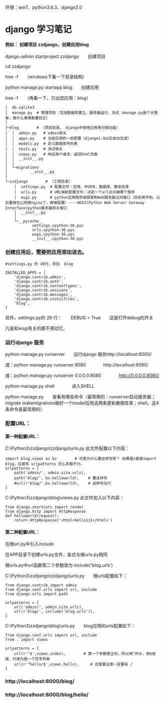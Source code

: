 环境：win7、python3.6.3、django2.0

# django 学习笔记

#### 例如： 创建项目 zzdjango，创建应用blog

django-admin  startproject   zzdjango　　创建项目

cd  zzdjango

tree -f　　（windows下看一下目录结构）

python manage.py   startapp  blog　　创建应用

tree -f　　（再看一下，已出现应用：blog）



```
│  db.sqlite3
│  manage.py  # 管理项目：包括数据库建立、服务器运行、测试（manage.py是个大管家，做什么事情都要找它）
│
├─blog        # （项目目录。 django中使用应用来分隔功能）
│  │  admin.py   # admin相关
│  │  apps.py    # 当前应用的一些配置（django1.9以后自动生成）
│  │  models.py  # 定义数据库中的表
│  │  tests.py   # 测试相关
│  │  views.py   # 响应用户请求，返回html页面
│  │  __init__.py
│  │
│  └─migrations
│          __init__.py
│
└─zzdjango        # （工程目录）
    │  settings.py  # 配置文件：应用、中间件、数据库、静态目录
    │  urls.py      # URL映射配置文件：决定一个url访问被哪个程序
    │  wsgi.py      # python应用程序或框架和Web服务器之间接口（目前用不到。以后要放在公网用nginx了，再做配置）----WSGI(Python Web Server Gateway Interface)python服务器网关接口
    │  __init__.py
    │
    └─__pycache__
            settings.cpython-36.pyc
            urls.cpython-36.pyc
            wsgi.cpython-36.pyc
            __init__.cpython-36.pyc
```

### 创建应用后，需要把应用添加进去。  

```
#settings.py 的 40行，添加  blog

INSTALLED_APPS = [
    'django.contrib.admin',
    'django.contrib.auth',
    'django.contrib.contenttypes',
    'django.contrib.sessions',
    'django.contrib.messages',
    'django.contrib.staticfiles',
    'blog',
]
```
另外，settings.py的 26 行：　　DEBUG = True　　这是打开debug的开关

凡是和wsgi有关的都不用动它。


### 运行django 服务

python manage.py runserver　　运行django 服务http://localhost:8000/

或：python manage.py runserver  8080　　　　http://localhost:8080/

或：python manage.py runserver 0.0.0.0:8080　　　　http://0.0.0.0:8080/

python manage.py  shell　　　　进入SHELL

python manage.py　　查看有哪些命令（最常用的：runserver启动服务器；migrate makemigrations做好一个model后用这两条更新数据库表；shell。这4条命令是最常用的）


### 配置URL：
#### 第一种配置URL：

C:\Python3\zzdjango\zzdjango\urls.py 此文件配置以下内容：

```
import blog.views as bv        # 可是为什么要这样写呢？ 如果是z直接import blog，后面写 urlpatterns 怎么弄都不行。
urlpatterns = [
    path('admin/', admin.site.urls),
    path('blog/', bv.helloworld),    # 要这样写
    #url(r'blog/',bv.helloworld),    # 这样写也行
]
```

C:\Python3\zzdjango\blog\views.py 此文件加入以下内容：

```
from django.shortcuts import render
from django.http import HttpResponse
def helloworld(request):
    return HttpResponse('<html>hello111</html>')
```

#### 第二种配置URL：

在根url.py中引入include

在APP目录下创建urls.py文件，各式与根urls.py相同

根urls.py中url函数第二个参数改为 include('blog.urls')

C:\Python3\zzdjango\zzdjango\urls.py　　根urls配置如下：

```
from django.contrib import admin
from django.conf.urls import url, include
from django.urls import path

urlpatterns = [
    url('admin/', admin.site.urls),
    url(r'blog/', include('blog.urls')),
]
```
C:\Python3\zzdjango\blog\urls.py　　blog应用的urls配置如下：

```
from django.conf.urls import url, include
from . import views

urlpatterns = [
    url(r'^$',views.index),        # 第一个参数是正则，所以用^开头，用$结尾，约束为是一个空字符串
    url(r'^hello/$',views.hello),     # 这里要注意一定要有 /
]
```

### http://localhost:8000/blog/
### http://localhost:8000/blog/hello/